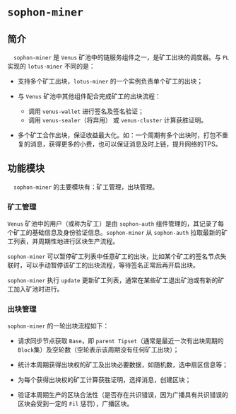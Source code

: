 # `sophon-miner` 

## 简介

&ensp;&ensp;`sophon-miner` 是 `Venus` 矿池中的链服务组件之一，是矿工出块的调度器。与 `PL` 实现的 `lotus-miner` 不同的是：
 
- 支持多个矿工出块，`lotus-miner` 的一个实例负责单个矿工的出块；

- 与 `Venus` 矿池中其他组件配合完成矿工的出块流程：
    - 调用 `venus-wallet` 进行签名及签名验证；
    - 调用 `venus-sealer`（将弃用） 或 `venus-cluster` 计算获胜证明。 
    
- 多个矿工合作出块，保证收益最大化。如：一个周期有多个出块时，打包不重复的消息，获得更多的小费，也可以保证消息及时上链，提升网络的TPS。


## 功能模块

&ensp;&ensp;`sophon-miner` 的主要模块有：矿工管理，出块管理。

### 矿工管理

`Venus` 矿池中的用户（或称为矿工）是由 `sophon-auth` 组件管理的，其记录了每个矿工的基础信息及身份验证信息。`sophon-miner` 从 `sophon-auth` 拉取最新的矿工列表，并周期性地进行区块生产流程。

`sophon-miner` 可以暂停矿工列表中任意矿工的出块，比如某个矿工的签名节点失联时，可以手动暂停该矿工的出块流程，等待签名正常后再开启出块。

`sophon-miner` 执行 `update` 更新矿工列表，通常在某些矿工退出矿池或有新的矿工加入矿池时进行。

### 出块管理

`sophon-miner` 的一轮出块流程如下：

- 请求同步节点获取 `Base`，即 `parent Tipset`（通常是最近一次有出块周期的 `Block`集）及空轮数（空轮表示该周期没有任何矿工出块）；

- 统计本周期获得出块权的矿工及出块必要数据，如随机数，选中扇区信息等；

- 为每个获得出块权的矿工计算获胜证明，选择消息，创建区块；

- 验证本周期生产的区块合法性（是否存在共识错误，因为广播具有共识错误的区块会受到一定的 `Fil` 惩罚），广播区块。

